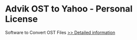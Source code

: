 # Advik OST to Yahoo - Personal License
Software to Convert OST Files
[>> Detailed information](https://secure.shareit.com/shareit/product.html?productid=300807100&affiliateid=200057808)